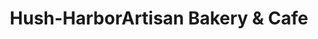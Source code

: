 ---
title: "Hush-HarborArtisan Bakery & Cafe"
url: /atascadero/hush-harborartisan-bakery-and-cafe/
shop: bakery
---